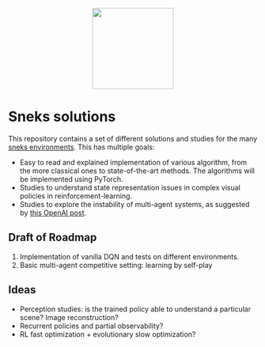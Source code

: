 <p align="center"><img src="http://i0.kym-cdn.com/photos/images/original/001/185/731/ed3.png" height="164"></p>

# Sneks solutions
This repository contains a set of different solutions and studies for the many [sneks environments](https://github.com/nicomon24/Sneks). This has multiple goals:
- Easy to read and explained implementation of various algorithm, from the more classical ones to state-of-the-art methods. The algorithms will be implemented using PyTorch.
- Studies to understand state representation issues in complex visual policies in reinforcement-learning.
- Studies to explore the instability of multi-agent systems, as suggested by [this OpenAI post](https://openai.com/blog/requests-for-research-2/).

## Draft of Roadmap
1. Implementation of vanilla DQN and tests on different environments.
2. Basic multi-agent competitive setting: learning by self-play

## Ideas
- Perception studies: is the trained policy able to understand a particular scene? Image reconstruction?
- Recurrent policies and partial observability?
- RL fast optimization + evolutionary slow optimization?
